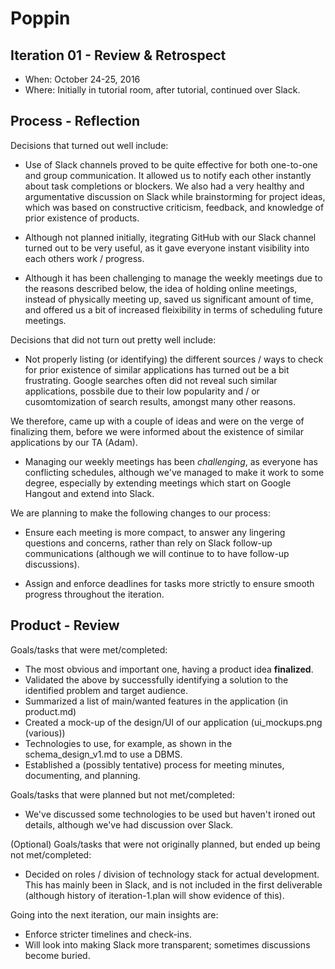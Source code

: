 # Poppin

## Iteration 01 - Review & Retrospect

 * When: October 24-25, 2016
 * Where: Initially in tutorial room, after tutorial, continued over Slack.

## Process - Reflection

Decisions that turned out well include:

 * Use of Slack channels proved to be quite effective for both one-to-one and group communication. It allowed us to notify each other instantly about task completions or blockers. We also had a very healthy and argumentative discussion on Slack while brainstorming for project ideas, which was based on constructive criticism, feedback, and knowledge of prior existence of products.

 * Although not planned initially, itegrating GitHub with our Slack channel turned out to be very useful, as it gave everyone instant visibility into each others work / progress.

 * Although it has been challenging to manage the weekly meetings due to the reasons described below, the idea of holding online meetings, instead of physically meeting up, saved us significant amount of time, and offered us a bit of increased fleixibility in terms of scheduling future meetings.


Decisions that did not turn out pretty well include:

 * Not properly listing (or identifying) the different sources / ways to check for prior existence of similar applications has turned out be a bit frustrating. Google searches often did not reveal such similar applications, possbile due to their low popularity and / or cusomtomization of search results, amongst many other reasons.

We therefore, came up with a couple of ideas and were on the verge of finalizing them, before we were informed about the existence of similar applications by our TA (Adam).

 * Managing our weekly meetings has been _challenging_, as everyone has conflicting schedules, although we've managed to make it work to some degree, especially by extending meetings which start on Google Hangout and extend into Slack.

We are planning to make the following changes to our process:

 * Ensure each meeting is more compact, to answer any lingering questions and concerns, rather than rely on Slack follow-up communications (although we will continue to to have follow-up discussions).

 * Assign and enforce deadlines for tasks more strictly to ensure smooth progress throughout the iteration.


## Product - Review

Goals/tasks that were met/completed:

 * The most obvious and important one, having a product idea __finalized__.
 * Validated the above by successfully identifying a solution to the identified problem and target audience.
 * Summarized a list of main/wanted features in the application (in product.md)
 * Created a mock-up of the design/UI of our application (ui_mockups.png (various))
 * Technologies to use, for example, as shown in the schema_design_v1.md to use a DBMS.
 * Established a (possibly tentative) process for meeting minutes, documenting, and planning.


Goals/tasks that were planned but not met/completed:

 * We've discussed some technologies to be used but haven't ironed out details,
   although we've had discussion over Slack.

(Optional) Goals/tasks that were not originally planned, but ended up being not met/completed:

 * Decided on roles / division of technology stack for actual development.
   This has mainly been in Slack, and is not included in the first deliverable
   (although history of iteration-1.plan will show evidence of this).

Going into the next iteration, our main insights are:

 * Enforce stricter timelines and check-ins.
 * Will look into making Slack more transparent; sometimes discussions become buried.
